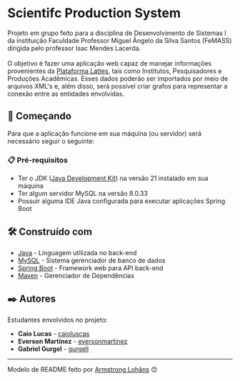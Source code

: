 # Scientifc Production System

Projeto em grupo feito para a disciplina de Desenvolvimento de Sistemas I da instituição Faculdade Professor Miguel Ângelo da Silva Santos (FeMASS) dirigida pelo professor Isac Mendes Lacerda.
<br><br>O objetivo é fazer uma aplicação web capaz de manejar informações provenientes da [Plataforma Lattes](https://lattes.cnpq.br/), tais como Institutos, Pesquisadores e Produções Acadêmicas. Esses dados poderão ser importados por meio de arquivos XML's e, além disso, será possível criar grafos para representar a conexão entre as entidades envolvidas. 

## 🚀 Começando

Para que a aplicação funcione em sua máquina (ou servidor) será necessário seguir o seguinte:


### 📋 Pré-requisitos

* Ter o JDK ([Java Development Kit](https://www.oracle.com/br/java/technologies/downloads/#jdk21-windows )) na versão 21 instalado em sua máquina
* Ter algum servidor MySQL na versão 8.0.33
* Possuir alguma IDE Java configurada para executar aplicações Spring Boot



## 🛠️ Construído com


* [Java](https://docs.oracle.com/en/java/) - Linguagem utilizada no back-end
* [MySQL](https://dev.mysql.com/doc/) - Sistema gerenciador de banco de dados
* [Spring Boot](https://spring.io/projects/spring-boot) - Framework web para API back-end
* [Maven](https://maven.apache.org/) - Gerenciador de Dependências


## ✒️ Autores

Estudantes envolvidos no projeto:

* **Caio Lucas** - [caioluscas](https://github.com/caioluscas)
* **Everson Martinez** - [eversonmartinez](https://github.com/eversonmartinez)
* **Gabriel Gurgel** -  [gurgell](https://github.com/Gurgell)


---
Modelo de README feito por [Armstrong Lohãns](https://gist.github.com/lohhans) 😊